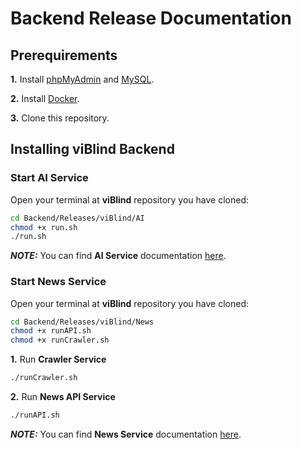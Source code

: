 # Backend Release Documentation

## Prerequirements
__1.__ Install [phpMyAdmin](https://www.phpmyadmin.net/) and [MySQL](https://www.mysql.com/).

__2.__ Install [Docker](https://docs.docker.com/install/).

__3.__ Clone this repository.

## Installing viBlind Backend
### Start AI Service
Open your terminal at __viBlind__ repository you have cloned:
```bash
cd Backend/Releases/viBlind/AI
chmod +x run.sh
./run.sh
```
___NOTE:___ You can find __AI Service__ documentation [here](https://github.com/iamvon/viBlind/blob/master/Backend/AI/README.md).

### Start News Service
Open your terminal at __viBlind__ repository you have cloned:
```bash
cd Backend/Releases/viBlind/News  
chmod +x runAPI.sh
chmod +x runCrawler.sh
```
  __1.__ Run __Crawler Service__
  ```bash
  ./runCrawler.sh
  ```
  __2.__ Run __News API Service__
  ```bash
  ./runAPI.sh
  ``` 
___NOTE:___ You can find __News Service__ documentation [here](https://github.com/iamvon/viBlind/blob/master/Backend/News/nyTimes/README.md).
